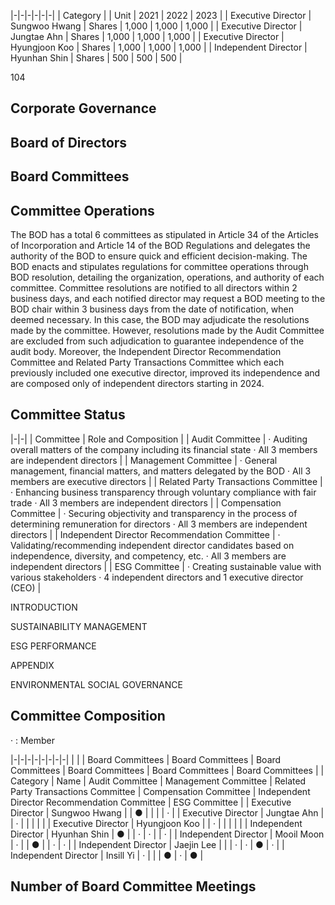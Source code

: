 |-|-|-|-|-|-|
| Category | | Unit | 2021 | 2022 | 2023 |
| Executive Director | Sungwoo Hwang | Shares | 1,000 | 1,000 | 1,000 |
| Executive Director | Jungtae Ahn | Shares | 1,000 | 1,000 | 1,000 |
| Executive Director | Hyungjoon Koo | Shares | 1,000 | 1,000 | 1,000 |
| Independent Director | Hyunhan Shin | Shares | 500 | 500 | 500 |

104

## **Corporate Governance**

## **Board of Directors**

## **Board Committees**

## **Committee Operations**

The BOD has a total 6 committees as stipulated in Article 34 of the Articles of Incorporation and Article 14 of the BOD Regulations and delegates the authority of the BOD to ensure quick and efficient decision-making. The BOD enacts and stipulates regulations for committee operations through BOD resolution, detailing the organization, operations, and authority of each committee. Committee resolutions are notified to all directors within 2 business days, and each notified director may request a BOD meeting to the BOD chair within 3 business days from the date of notification, when deemed necessary. In this case, the BOD may adjudicate the resolutions made by the committee. However, resolutions made by the Audit Committee are excluded from such adjudication to guarantee independence of the audit body. Moreover, the Independent Director Recommendation Committee and Related Party Transactions Committee which each previously included one executive director, improved its independence and are composed only of independent directors starting in 2024.

## **Committee Status**

|-|-|
| Committee | Role and Composition |
| Audit Committee | · Auditing overall matters of the company including its financial state · All 3 members are independent directors |
| Management Committee | · General management, financial matters, and matters delegated by the BOD · All 3 members are executive directors |
| Related Party Transactions  Committee | · Enhancing business transparency through voluntary compliance with fair trade · All 3 members are independent directors |
| Compensation Committee | · Securing objectivity and transparency in the process of determining   remuneration for directors · All 3 members are independent directors |
| Independent Director Recommendation Committee | · Validating/recommending independent director candidates based on   independence, diversity, and competency, etc. · All 3 members are independent directors |
| ESG Committee | · Creating sustainable value with various stakeholders · 4 independent directors and 1 executive director (CEO) |

INTRODUCTION

SUSTAINABILITY MANAGEMENT

ESG PERFORMANCE

APPENDIX

ENVIRONMENTAL SOCIAL GOVERNANCE

## **Committee Composition**

· : Member

|-|-|-|-|-|-|-|-|
| | | Board Committees | Board Committees | Board Committees | Board Committees | Board Committees | Board Committees |
| Category | Name | Audit  Committee | Management  Committee | Related Party  Transactions  Committee | Compensation  Committee | Independent  Director  Recommendation  Committee | ESG  Committee |
| Executive  Director | Sungwoo  Hwang | | ● | | | | · |
| Executive  Director | Jungtae  Ahn | | · | | | | |
| Executive  Director | Hyungjoon  Koo | | · | | | | |
| Independent  Director | Hyunhan  Shin | ● | | · | · | | · |
| Independent  Director | Mooil Moon | · | | ● | | · | · |
| Independent  Director | Jaejin Lee | | | · | · | ● | · |
| Independent  Director | Insill Yi | · | | | ● | · | ● |

## **Number of Board Committee Meetings**